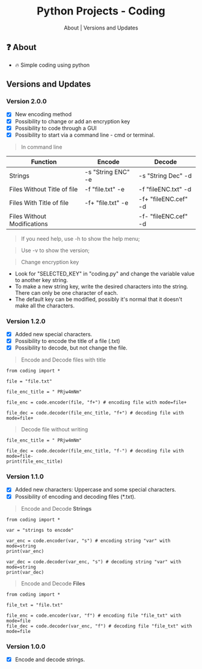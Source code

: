 <h1 align=center>
Python Projects - Coding
</h1>

<p align=center>  
<a>About | Versions and Updates</a>
</p>
  
## :question:	 About
- :fire: Simple coding using python
  
## Versions and Updates

### Version 2.0.0

- [x] New encoding method
- [x] Possibility to change or add an encryption key
- [x] Possibility to code through a GUI
- [x] Possibility to start via a command line - cmd or terminal.

> In command line

| Function                     | Encode             | Decode              |
| -------------                | -------------      |-------------        |
| Strings                      | -s "String ENC" -e | -s "String Dec" -d  |
| Files Without Title of file  | -f "file.txt" -e   | -f "fileENC.txt" -d |
| Files With Title of file     | -f+ "file.txt" -e  | -f+ "fileENC.cef" -d|
| Files Without Modifications  |                    | -f- "fileENC.cef" -d|

> If you need help, use -h to show the help menu;

> Use -v to show the version;

> Change encryption key
- Look for "SELECTED_KEY" in "coding.py" and change the variable value to another key string.
- To make a new string key, write the desired characters into the string. There can only be one character of each.
- The default key can be modified, possibly it's normal that it doesn't make all the characters.

### Version 1.2.0

- [x] Added new special characters.
- [x] Possibility to encode the title of a file (.txt)
- [x] Possibility to decode, but not change the file.

> Encode and Decode files with title
```
from coding import *

file = "file.txt"

file_enc_title = " PRjw4mNm"

file_enc = code.encoder(file, "f+") # encoding file with mode=file+

file_dec = code.decoder(file_enc_title, "f+") # decoding file with mode=file+
```

> Decode file without writing
```
file_enc_title = " PRjw4mNm"

file_dec = code.decoder(file_enc_title, "f-") # decoding file with mode=file-
print(file_enc_title)

```

  
### Version 1.1.0
  
- [x] Added new characters: Uppercase and some special characters.
- [x] Possibility of encoding and decoding files (*.txt).
 
> Encode and Decode **Strings**
```
from coding import *

var = "strings to encode"

var_enc = code.encoder(var, "s") # encoding string "var" with mode=string
print(var_enc)

var_dec = code.decoder(var_enc, "s") # decoding string "var" with mode=string
print(var_dec)
```

> Encode and Decode **Files**
```
from coding import *
  
file_txt = "file.txt"
  
file_enc = code.encoder(var, "f") # encoding file "file_txt" with mode=file
file_dec = code.decoder(var_enc, "f") # decoding file "file_txt" with mode=file
```

### Version 1.0.0

- [x] Encode and decode strings.
  

